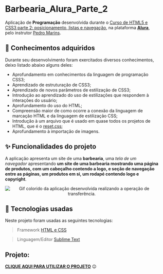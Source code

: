 # Barbearia_Alura_Parte_2
Aplicação de **Programação** desenvolvida durante o [Curso de
HTML5 e CSS3 parte 2: posicionamento, listas e navegação](https://cursos.alura.com.br/course/html5-css3-posicionamento-listas-navegacao), na plataforma **[Alura](https://cursos.alura.com.br/)**, pelo instrutor [Pedro Marins](https://pedromarins.com/links/).

## 📒 Conhecimentos adquiridos

Durante seu desenvolvimento foram exercitados diversos conhecimentos, deixo listado abaixo alguns deles:

* Aprofundamento em conhecimentos da linguagem de programação CSS3;
* Aprendizado de estruturação de CSS3;
* Aprendizado de novos parâmetros de estilização de CSS3;
* Introdução ao aprendizado do uso de estilizações que respondem à interações do usuário;
* Aprofundamento do uso do HTML;
* Compreensão maior de como ocorre a conexão da linguagem de marcação HTML e da linguagem de estilização CSS;
* Introdução à um arquivo que é usado em quase todos os projetos de HTML, que é o [reset.css](https://www.alura.com.br/artigos/o-que-e-reset-css);
* Aprofundamento à importação de imagens.

## ✨ Funcionalidades do projeto

A aplicação apresenta um site de uma **barbearia**, uma _tela de um navegador_ apresentando **um site de uma barbearia mostrando uma página de produtos, com um cabeçalho contendo a logo, e seção de navegação entre as páginas, um produtos em si, um rodapé contendo logo e copyright**.

  <p align="center">
  <img src="imagens/Animação2.gif" alt= "Gif colorido da aplicação desenvolvida realizando a operação de transferência." />
</p>

## :hammer: Tecnologias usadas
Neste projeto foram usadas as seguintes tecnologias:
> Framework [HTML e CSS](https://www.homehost.com.br/blog/tutoriais/tags-html/)


> Linguagem/Editor [Sublime Text](https://www.sublimetext.com/)
  
  ## Projeto:
**[CLIQUE AQUI PARA UTILIZAR O PROJETO](https://renanalura7.github.io/Barbearia_Alura_Parte_2/)** 😉
